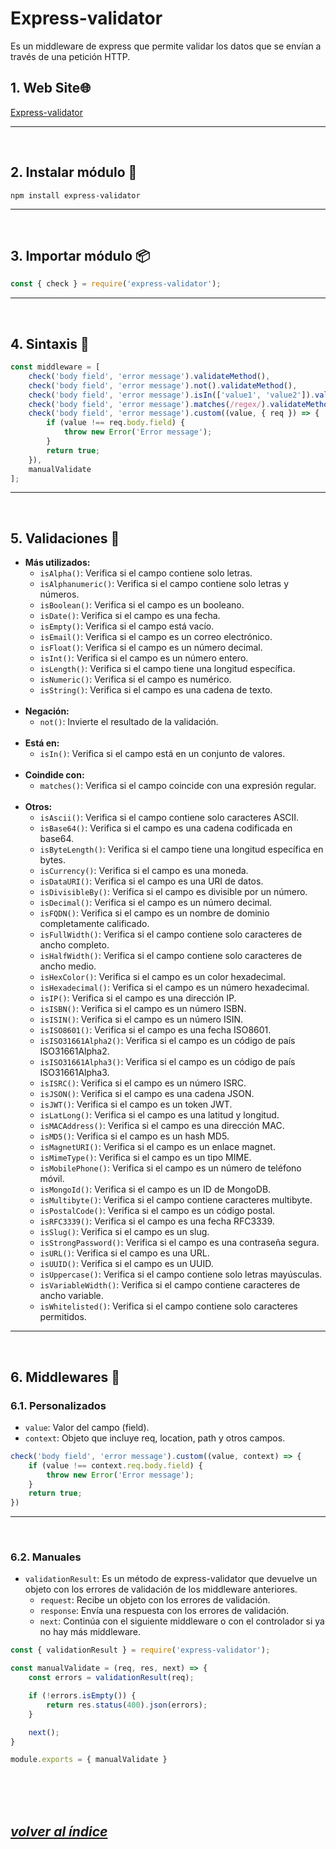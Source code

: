 # Express-validator
Es un middleware de express que permite validar los datos que se envían a través de una petición HTTP.

## 1. Web Site🌐
[Express-validator](https://express-validator.github.io/docs/)

---
<br>

## 2. Instalar módulo 🔧
`npm install express-validator`

---
<br>

## 3. Importar módulo 📦
```javascript
const { check } = require('express-validator');
```
---
<br>

## 4. Sintaxis 📝
```javascript
const middleware = [
    check('body field', 'error message').validateMethod(),
    check('body field', 'error message').not().validateMethod(),
    check('body field', 'error message').isIn(['value1', 'value2']).validateMethod(),
    check('body field', 'error message').matches(/regex/).validateMethod(),
    check('body field', 'error message').custom((value, { req }) => {
        if (value !== req.body.field) {
            throw new Error('Error message');
        }
        return true;
    }),
    manualValidate
];
```
---
<br>

## 5. Validaciones 📏
- **Más utilizados:**
  - `isAlpha()`: Verifica si el campo contiene solo letras.
  - `isAlphanumeric()`: Verifica si el campo contiene solo letras y números.
  - `isBoolean()`: Verifica si el campo es un booleano.
  - `isDate()`: Verifica si el campo es una fecha.
  - `isEmpty()`: Verifica si el campo está vacío.
  - `isEmail()`: Verifica si el campo es un correo electrónico.
  - `isFloat()`: Verifica si el campo es un número decimal.
  - `isInt()`: Verifica si el campo es un número entero.
  - `isLength()`: Verifica si el campo tiene una longitud específica.
  - `isNumeric()`: Verifica si el campo es numérico.
  - `isString()`: Verifica si el campo es una cadena de texto.<br><br>
- **Negación:**
  - `not()`: Invierte el resultado de la validación.<br><br>
- **Está en:**
  - `isIn()`: Verifica si el campo está en un conjunto de valores.<br><br>
- **Coindide con:**
  - `matches()`: Verifica si el campo coincide con una expresión regular.<br><br>
- **Otros:**
  - `isAscii()`: Verifica si el campo contiene solo caracteres ASCII.
  - `isBase64()`: Verifica si el campo es una cadena codificada en base64.
  - `isByteLength()`: Verifica si el campo tiene una longitud específica en bytes.
  - `isCurrency()`: Verifica si el campo es una moneda.
  - `isDataURI()`: Verifica si el campo es una URI de datos.
  - `isDivisibleBy()`: Verifica si el campo es divisible por un número.
  - `isDecimal()`: Verifica si el campo es un número decimal.
  - `isFQDN()`: Verifica si el campo es un nombre de dominio completamente calificado.
  - `isFullWidth()`: Verifica si el campo contiene solo caracteres de ancho completo.
  - `isHalfWidth()`: Verifica si el campo contiene solo caracteres de ancho medio.
  - `isHexColor()`: Verifica si el campo es un color hexadecimal.
  - `isHexadecimal()`: Verifica si el campo es un número hexadecimal.
  - `isIP()`: Verifica si el campo es una dirección IP.
  - `isISBN()`: Verifica si el campo es un número ISBN.
  - `isISIN()`: Verifica si el campo es un número ISIN.
  - `isISO8601()`: Verifica si el campo es una fecha ISO8601.
  - `isISO31661Alpha2()`: Verifica si el campo es un código de país ISO31661Alpha2.
  - `isISO31661Alpha3()`: Verifica si el campo es un código de país ISO31661Alpha3.
  - `isISRC()`: Verifica si el campo es un número ISRC.
  - `isJSON()`: Verifica si el campo es una cadena JSON.
  - `isJWT()`: Verifica si el campo es un token JWT.
  - `isLatLong()`: Verifica si el campo es una latitud y longitud.
  - `isMACAddress()`: Verifica si el campo es una dirección MAC.
  - `isMD5()`: Verifica si el campo es un hash MD5.
  - `isMagnetURI()`: Verifica si el campo es un enlace magnet.
  - `isMimeType()`: Verifica si el campo es un tipo MIME.
  - `isMobilePhone()`: Verifica si el campo es un número de teléfono móvil.
  - `isMongoId()`: Verifica si el campo es un ID de MongoDB.
  - `isMultibyte()`: Verifica si el campo contiene caracteres multibyte.
  - `isPostalCode()`: Verifica si el campo es un código postal.
  - `isRFC3339()`: Verifica si el campo es una fecha RFC3339.
  - `isSlug()`: Verifica si el campo es un slug.
  - `isStrongPassword()`: Verifica si el campo es una contraseña segura.
  - `isURL()`: Verifica si el campo es una URL.
  - `isUUID()`: Verifica si el campo es un UUID.
  - `isUppercase()`: Verifica si el campo contiene solo letras mayúsculas.
  - `isVariableWidth()`: Verifica si el campo contiene caracteres de ancho variable.
  - `isWhitelisted()`: Verifica si el campo contiene solo caracteres permitidos.
---
<br>

## 6. Middlewares 📝
### 6.1. Personalizados
- `value`: Valor del campo (field).
- `context`: Objeto que incluye req, location, path y otros campos.
```javascript
check('body field', 'error message').custom((value, context) => {
    if (value !== context.req.body.field) {
        throw new Error('Error message');
    }
    return true;
})
```
---
<br>

### 6.2. Manuales
- `validationResult`: Es un método de express-validator que devuelve un objeto con los errores de validación de los middleware anteriores.
  - `request`: Recibe un objeto con los errores de validación.
  - `response`: Envía una respuesta con los errores de validación.
  - `next`: Continúa con el siguiente middleware o con el controlador si ya no hay más middleware.
```javascript
const { validationResult } = require('express-validator');

const manualValidate = (req, res, next) => {
    const errors = validationResult(req);

    if (!errors.isEmpty()) {
        return res.status(400).json(errors);
    }

    next();
}

module.exports = { manualValidate }
```
<br><br><br>

## *[volver al índice](../../../../../README.md)*